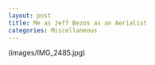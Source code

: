 ```yaml
---
layout: post
title: Me as Jeff Bezos as an Aerialist
categories: Miscellaneous
---
```


(images/IMG_2485.jpg)